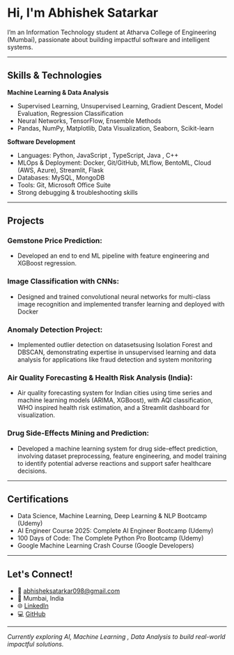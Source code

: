 # Hi, I'm Abhishek Satarkar

I’m an Information Technology student at Atharva College of Engineering (Mumbai), passionate about building impactful software and intelligent systems.

---

## Skills & Technologies

**Machine Learning & Data Analysis**  
- Supervised Learning, Unsupervised Learning, Gradient Descent, Model Evaluation, Regression Classification  
- Neural Networks, TensorFlow, Ensemble Methods  
- Pandas, NumPy, Matplotlib, Data Visualization, Seaborn, Scikit-learn  

**Software Development**  
- Languages: Python, JavaScript , TypeScript, Java , C++
- MLOps & Deployment: Docker, Git/GitHub, MLflow, BentoML, Cloud (AWS, Azure), Streamlit, Flask  
- Databases: MySQL, MongoDB  
- Tools: Git, Microsoft Office Suite  
- Strong debugging & troubleshooting skills

---

## Projects

###  Gemstone Price Prediction:

- Developed an end to end ML pipeline with feature engineering and XGBoost regression.

###  Image Classification with CNNs: 

- Designed and trained convolutional neural networks for multi-class image recognition and implemented transfer learning and deployed with Docker

###  Anomaly Detection Project:

- Implemented outlier detection on datasetsusing Isolation Forest and DBSCAN, demonstrating expertise in unsupervised learning and data analysis for applications like fraud detection and system monitoring

###  Air Quality Forecasting & Health Risk Analysis (India):

- Air quality forecasting system for Indian cities using time series and machine learning models (ARIMA, XGBoost), with AQI classification, WHO inspired health risk estimation, and a Streamlit dashboard for visualization.

###  Drug Side-Effects Mining and Prediction:

- Developed a machine learning system for drug side-effect prediction, involving dataset preprocessing, feature engineering, and model training to identify potential adverse reactions and support safer healthcare decisions.

---

##  Certifications

- Data Science, Machine Learning, Deep Learning & NLP Bootcamp (Udemy)
- AI Engineer Course 2025: Complete AI Engineer Bootcamp (Udemy)
- 100 Days of Code: The Complete Python Pro Bootcamp (Udemy)
- Google Machine Learning Crash Course (Google Developers)

---

##  Let's Connect!

- 📧 abhisheksatarkar098@gmail.com  
- 📍 Mumbai, India  
- 🌐 [LinkedIn](https://www.linkedin.com/in/abhishek-satarkar-9742)  
- 💻 [GitHub](https://github.com/yuno7777)

---

*Currently exploring AI, Machine Learning , Data Analysis to build real-world impactful solutions.*

